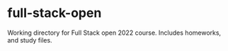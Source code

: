 # full-stack-open
Working directory for Full Stack open 2022 course. Includes homeworks, and study files.
